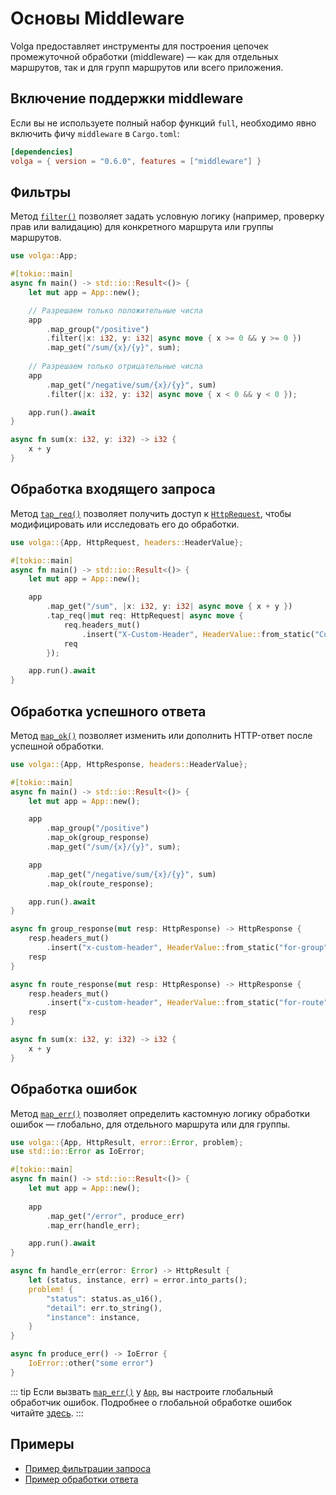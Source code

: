 # Основы Middleware

Volga предоставляет инструменты для построения цепочек промежуточной обработки (middleware) — как для отдельных маршрутов, так и для групп маршрутов или всего приложения.

## Включение поддержки middleware

Если вы не используете полный набор функций `full`, необходимо явно включить фичу `middleware` в `Cargo.toml`:

```toml
[dependencies]
volga = { version = "0.6.0", features = ["middleware"] }
```

## Фильтры

Метод [`filter()`](https://docs.rs/volga/latest/volga/app/router/struct.Route.html#method.filter) позволяет задать условную логику (например, проверку прав или валидацию) для конкретного маршрута или группы маршрутов.

```rust
use volga::App;

#[tokio::main]
async fn main() -> std::io::Result<()> {
    let mut app = App::new();

    // Разрешаем только положительные числа
    app
        .map_group("/positive")
        .filter(|x: i32, y: i32| async move { x >= 0 && y >= 0 })
        .map_get("/sum/{x}/{y}", sum);
    
    // Разрешаем только отрицательные числа
    app
        .map_get("/negative/sum/{x}/{y}", sum)
        .filter(|x: i32, y: i32| async move { x < 0 && y < 0 });

    app.run().await
}

async fn sum(x: i32, y: i32) -> i32 {
    x + y
}
```

## Обработка входящего запроса

Метод [`tap_req()`](https://docs.rs/volga/latest/volga/app/router/struct.Route.html#method.tap_req) позволяет получить доступ к [`HttpRequest`](https://docs.rs/volga/latest/volga/http/request/struct.HttpRequest.html), чтобы модифицировать или исследовать его до обработки.

```rust
use volga::{App, HttpRequest, headers::HeaderValue};

#[tokio::main]
async fn main() -> std::io::Result<()> {
    let mut app = App::new();

    app
        .map_get("/sum", |x: i32, y: i32| async move { x + y })
        .tap_req(|mut req: HttpRequest| async move { 
            req.headers_mut()
                .insert("X-Custom-Header", HeaderValue::from_static("Custom Value"));
            req
        });

    app.run().await
}
```

## Обработка успешного ответа

Метод [`map_ok()`](https://docs.rs/volga/latest/volga/app/router/struct.Route.html#method.map_ok) позволяет изменить или дополнить HTTP-ответ после успешной обработки.

```rust
use volga::{App, HttpResponse, headers::HeaderValue};

#[tokio::main]
async fn main() -> std::io::Result<()> {
    let mut app = App::new();

    app
        .map_group("/positive")
        .map_ok(group_response)
        .map_get("/sum/{x}/{y}", sum);

    app
        .map_get("/negative/sum/{x}/{y}", sum)
        .map_ok(route_response);

    app.run().await
}

async fn group_response(mut resp: HttpResponse) -> HttpResponse {
    resp.headers_mut()
        .insert("x-custom-header", HeaderValue::from_static("for-group"));
    resp
}

async fn route_response(mut resp: HttpResponse) -> HttpResponse {
    resp.headers_mut()
        .insert("x-custom-header", HeaderValue::from_static("for-route"));
    resp
}

async fn sum(x: i32, y: i32) -> i32 {
    x + y
}
```

## Обработка ошибок

Метод [`map_err()`](https://docs.rs/volga/latest/volga/app/router/struct.Route.html#method.map_err) позволяет определить кастомную логику обработки ошибок — глобально, для отдельного маршрута или для группы.

```rust
use volga::{App, HttpResult, error::Error, problem};
use std::io::Error as IoError;

#[tokio::main]
async fn main() -> std::io::Result<()> {
    let mut app = App::new();
    
    app
        .map_get("/error", produce_err)
        .map_err(handle_err);

    app.run().await
}

async fn handle_err(error: Error) -> HttpResult {
    let (status, instance, err) = error.into_parts();
    problem! {
        "status": status.as_u16(),
        "detail": err.to_string(),
        "instance": instance,
    }
}

async fn produce_err() -> IoError {
    IoError::other("some error")
}
```

::: tip
Если вызвать [`map_err()`](https://docs.rs/volga/latest/volga/app/struct.App.html#method.map_err) у [`App`](https://docs.rs/volga/latest/volga/app/struct.App.html), вы настроите глобальный обработчик ошибок. Подробнее о глобальной обработке ошибок читайте [здесь](/volga-docs/ru/advanced/errors).
:::

## Примеры
* [Пример фильтрации запроса](https://github.com/RomanEmreis/volga/blob/main/examples/request_validation/src/main.rs)
* [Пример обработки ответа](https://github.com/RomanEmreis/volga/blob/main/examples/response_handler/src/main.rs)
